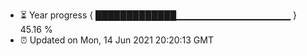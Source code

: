 - ⏳ Year progress { █████████████▁▁▁▁▁▁▁▁▁▁▁▁▁▁▁▁▁ } 45.16 %
- ⏰ Updated on Mon, 14 Jun 2021 20:20:13 GMT

